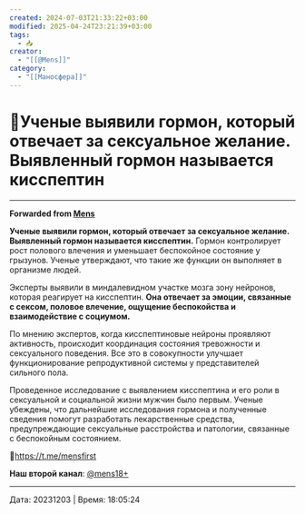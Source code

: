 ```yaml
---
created: 2024-07-03T21:33:22+03:00
modified: 2025-04-24T23:21:39+03:00
tags:
  - 📥
creator:
  - "[[@Mens]]"
category:
  - "[[Маносфера]]"
---
```


# 📰Ученые выявили гормон, который отвечает за сексуальное желание. Выявленный гормон называется кисспептин


***

**Forwarded from [Mens](https://t.me/mensfirst/9941)**

**Ученые выявили гормон, который отвечает за сексуальное желание. Выявленный гормон называется кисспептин.** Гормон контролирует рост полового влечения и уменьшает беспокойное состояние у грызунов. Ученые утверждают, что такие же функции он выполняет в организме людей.

Эксперты выявили в миндалевидном участке мозга зону нейронов, которая реагирует на кисспептин. **Она отвечает за эмоции, связанные с сексом, половое влечение, ощущение беспокойства и взаимодействие с социумом.** 

По мнению экспертов, когда кисспептиновые нейроны проявляют активность, происходит координация состояния тревожности и сексуального поведения. Все это в совокупности улучшает функционирование репродуктивной системы у представителей сильного пола.

Проведенное исследование с выявлением кисспептина и его роли в сексуальной и социальной жизни мужчин было первым. Ученые убеждены, что дальнейшие исследования гормона и полученные сведения помогут разработать лекарственные средства, предупреждающие сексуальные расстройства и патологии, связанные с беспокойным состоянием.

💪https://t.me/mensfirst

**Наш второй канал**: [@mens18+](https://t.me/mens18plus)

---

Дата: 20231203 | Время: 18:05:24
